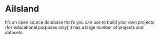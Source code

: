 # AiIsland

It’s an open source database that’s you can use to build your own projects (for educational purposes only),it has a large number of projects and datasets.
